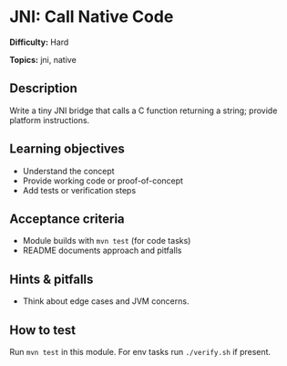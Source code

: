 # JNI: Call Native Code

**Difficulty:** Hard

**Topics:** jni, native

## Description

Write a tiny JNI bridge that calls a C function returning a string; provide platform instructions.


## Learning objectives

- Understand the concept
- Provide working code or proof-of-concept
- Add tests or verification steps

## Acceptance criteria

- Module builds with `mvn test` (for code tasks)
- README documents approach and pitfalls

## Hints & pitfalls

- Think about edge cases and JVM concerns.

## How to test

Run `mvn test` in this module. For env tasks run `./verify.sh` if present.
